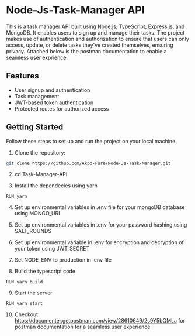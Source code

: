 # Node-Js-Task-Manager API

This is a task manager API built using Node.js, TypeScript, Express.js, and MongoDB. It enables users to sign up and manage their tasks. The project makes use of authentication and authorization to ensure that users can only access, update, or delete tasks they've created themselves, ensuring privacy. Attached below is the postman documentation to enable a seamless user exprience.

## Features

- User signup and authentication
- Task management
- JWT-based token authentication
- Protected routes for authorized access

## Getting Started

Follow these steps to set up and run the project on your local machine.

1. Clone the repository:

```bash
git clone https://github.com/Akpo-Fure/Node-Js-Task-Manager.git
```

2. cd Task-Manager-API

3. Install the dependecies using yarn
```
RUN yarn
```

4. Set up environmental variables in .env file for your mongoDB database using MONGO_URI

5. Set up environmental variables in .env for your password hashing using SALT_ROUNDS

6. Set up environmental variable in .env for encryption and decryption of your token using JWT_SECRET

7. Set NODE_ENV to production in .env file  

8. Build the typescript code
```
RUN yarn build
```

9. Start the server
```
RUN yarn start
```

10. Checkout https://documenter.getpostman.com/view/28610649/2s9Y5bQMLa for postman documentation for a seamless user experience
